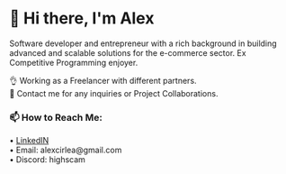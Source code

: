 <h1>👋 Hi there, I'm Alex</h1>

Software developer and entrepreneur with a rich background in building advanced and scalable solutions for the e-commerce sector. Ex Competitive Programming enjoyer.

👌  Working as a Freelancer with different partners. <br>
👐 Contact me for any inquiries or Project Collaborations.<br>

<h3>📫 How to Reach Me:</h3>
• <a href='https://www.linkedin.com/in/mihai-alexandru-cirlea-74038a1ab/'>LinkedIN</a><br>
• Email: alexcirlea@gmail.com<br>
• Discord: highscam
